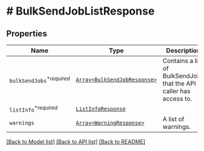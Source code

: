 # # BulkSendJobListResponse



## Properties

Name | Type | Description | Notes
------------ | ------------- | ------------- | -------------
| `bulkSendJobs`<sup>*_required_</sup> | [```Array<BulkSendJobResponse>```](BulkSendJobResponse.md) |  Contains a list of BulkSendJobs that the API caller has access to.  |  |
| `listInfo`<sup>*_required_</sup> | [```ListInfoResponse```](ListInfoResponse.md) |    |  |
| `warnings` | [```Array<WarningResponse>```](WarningResponse.md) |  A list of warnings.  |  |

[[Back to Model list]](../../README.md#models) [[Back to API list]](../../README.md#endpoints) [[Back to README]](../../README.md)
